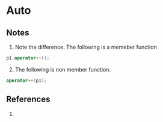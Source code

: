 # Auto

## Notes
1. Note the difference. The following is a memeber function

```cpp
p1.operator++();
```

2. The following is non member function.

```cpp
operator++(p1);
```

## References

1. 

